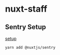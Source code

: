 # nuxt-staff

## Sentry Setup

[setup](https://sentry.nuxtjs.org/guide/setup)

```bash
yarn add @nuxtjs/sentry

```
